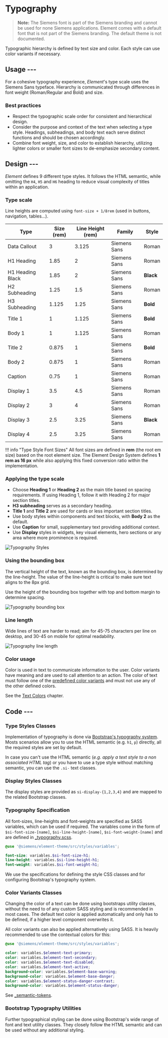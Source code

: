 # Typography

<!-- markdownlint-disable MD013 -->

> **Note:** The Siemens font is part of the Siemens branding and
> cannot be used for none Siemens applications. Element comes with
> a default font that is not part of the Siemens branding. The default
> theme is not documented.

Typographic hierarchy is defined by text size and color. Each style can use
color variants if necessary.

## Usage ---

For a cohesive typography experience, *Element*'s type scale uses the Siemens
Sans typeface.
Hierarchy is communicated through differences in font weight (Roman/Regular and Bold) and
size.

<si-docs-component example="typography/typography" editor="false" height="380"></si-docs-component>

### Best practices

- Respect the typographic scale order for consistent and hierarchical design.
- Consider the purpose and context of the text when selecting a type style.
Headings, subheadings, and body text each serve distinct functions and should be chosen accordingly.
- Combine font weight, size, and color to establish hierarchy, utilizing lighter colors
  or smaller font sizes to de-emphasize secondary content.

## Design ---

*Element* defines 9 different type styles. It follows the
HTML semantic, while omitting the `H4`, `H5` and `H6` heading to reduce visual
complexity of titles within an application.

### Type scale

Line heights are computed using `font-size + 1/8rem` (used in buttons,
navigation, tables…).

Type             | Size (rem) | Line Height (rem) | Family       | Style
-----------------|------------|-------------------|--------------|------
Data Callout     | 3          | 3.125             | Siemens Sans | Roman
H1 Heading       | 1.85       | 2                 | Siemens Sans | Roman
H1 Heading Black | 1.85       | 2                 | Siemens Sans | **Black**
H2 Subheading    | 1.25       | 1.5               | Siemens Sans | Roman
H3 Subheading    | 1.125      | 1.25              | Siemens Sans | **Bold**
Title 1          | 1          | 1.125             | Siemens Sans | **Bold**
Body 1           | 1          | 1.125             | Siemens Sans | Roman
Title 2          | 0.875      | 1                 | Siemens Sans | **Bold**
Body 2           | 0.875      | 1                 | Siemens Sans | Roman
Caption          | 0.75       | 1                 | Siemens Sans | Roman
Display 1        | 3.5        | 4.5               | Siemens Sans | Roman
Display 2        | 3          | 4                 | Siemens Sans | Roman
Display 3        | 2.5        | 3.25              | Siemens Sans | **Black**
Display 4        | 2.5        | 3.25              | Siemens Sans | Roman

!!! info "Type Style Font Sizes"
    All font sizes are defined in **rem** (the root em size) based on the root
    element size. The Element Design System defines **1 rem as 16 px** while
    also applying this fixed conversion ratio within the implementation.

### Applying the type scale

- Choose **Heading 1** or **Heading 2** as the main title based on spacing
  requirements. If using Heading 1, follow it with Heading 2 for major
  section titles.
- **H3 subheading** serves as a secondary heading.
- **Title 1** and **Title 2** are used for cards or less important section titles.
- Use body styles within components and text blocks, with **Body 2** as the default.
- Use **Caption** for small, supplementary text providing additional context.
- Use **Display** styles in widgets, key visual elements, hero sections or any area where more prominence is required.

![Typography Styles](images/typography-styles.png)

### Using the bounding box

The vertical height of the text, known as the bounding box, is determined by the line-height.
The value of the line-height is critical to make sure text aligns to the 8px grid.

Use the height of the bounding box together with top and bottom margin to determine spacing.

![Typography bounding box](images/typography-bounding-box.png)

### Line length

Wide lines of text are harder to read;
aim for 45-75 characters per line on desktop, and 30-45 on mobile for optimal readability.

![Typography line length](images/typography-line-length.png)

### Color usage

Color is used in text to communicate information to the user. Color variants
have meaning and are used to call attention to an action. The color of text
must follow one of the [predefined color variants](colors/ui-colors.md) and must not
use any of the other defined colors.

<style>
si-docs-color {
  display: block;
  height: 30px;
  width: 30px;
  border-radius: 50%;
}
</style>

See the [Text Colors](colors/ui-colors.md#text) chapter.

## Code ---

### Type Styles Classes

Implementation of typography is done via [Bootstrap's typography system](https://getbootstrap.com/docs/5.1/content/typography/).
Mosts scenarios allow you to use the HTML semantic (e.g. `h1`, `p`) directly, all the required
styles are set by default.

In case you can't use the HTML semantic (*e.g. apply a text style to a non*
*associated HTML tag*) or you have to use a type style without matching
semantic, you can use the `.si-` text classes.

<si-docs-component example="typography/type-styles" height="300"></si-docs-component>

### Display Styles Classes

The display styles are provided as `si-display-{1,2,3,4}` and are
mapped to the related Bootstrap classes.

<si-docs-component example="typography/display-styles" height="280"></si-docs-component>

### Typography Specification

All font-sizes, line-heights and font-weights are specified as SASS
variables, which can be used if required. The variables come in the form of
`$si-font-size-[name]`, `$si-line-height-[name]`, `$si-font-weight-[name]` and
are defined in [_typography.scss](https://github.com/siemens/element/tree/main/projects/element-theme/src/styles/variables/_typography.scss).

```scss
@use '@siemens/element-theme/src/styles/variables';

font-size: variables.$si-font-size-h1;
line-height: variables.$si-line-height-h1;
font-weight: variables.$si-font-weight-h1;
```

We use the specifications for defining the style CSS classes and for configuring
Bootstrap's typography system.

### Color Variants Classes

Changing the color of a text can be done using bootstraps utility classes,
without the need to of any custom SASS styling and is recommended in most cases.
The default text color is applied automatically and only has to be defined, if
a higher level component overwrites it.

<si-docs-component example="typography/color-variants" height="380"></si-docs-component>

All color variants can also be applied alternatively using SASS. It is heavily
recommended to use the contextual colors for this:

```scss
@use '@siemens/element-theme/src/styles/variables';

color: variables.$element-text-primary;
color: variables.$element-text-secondary;
color: variables.$element-text-disabled;
color: variables.$element-text-active;
background-color: variables.$element-base-warning;
background-color: variables.$element-base-danger;
color: variables.$element-status-danger-contrast;
background-color: variables.$element-status-danger;
```

See [_semantic-tokens](https://github.com/siemens/element/tree/main/projects/element-theme/src/styles/variables/_semantic-tokens.scss).

### Bootstrap Typography Utilities

Further typographical styling can be done using Bootstrap's wide range of font
and text utility classes. They closely follow the HTML semantic and can be used
without any additional styling.

<si-docs-component example="typography/bootstrap" height="400"></si-docs-component>
